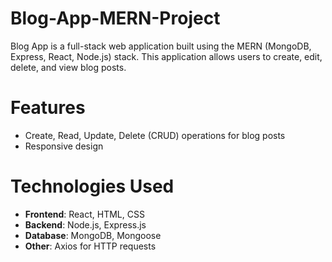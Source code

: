 # Blog-App-MERN-Project
Blog App is a full-stack web application built using the MERN (MongoDB, Express, React, Node.js) stack. This application allows users to create, edit, delete, and view blog posts.

# Features
- Create, Read, Update, Delete (CRUD) operations for blog posts
- Responsive design
  

# Technologies Used
- **Frontend**: React, HTML, CSS
- **Backend**: Node.js, Express.js
- **Database**: MongoDB, Mongoose
- **Other**: Axios for HTTP requests
